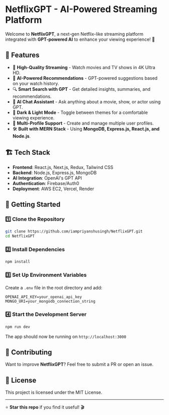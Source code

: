 # NetflixGPT - AI-Powered Streaming Platform

Welcome to **NetflixGPT**, a next-gen Netflix-like streaming platform integrated with **GPT-powered AI** to enhance your viewing experience! 🚀

## 📌 Features
- 🎥 **High-Quality Streaming** - Watch movies and TV shows in 4K Ultra HD.
- 🤖 **AI-Powered Recommendations** - GPT-powered suggestions based on your watch history.
- 🔍 **Smart Search with GPT** - Get detailed insights, summaries, and recommendations.
- 💬 **AI Chat Assistant** - Ask anything about a movie, show, or actor using GPT.
- 🌙 **Dark & Light Mode** - Toggle between themes for a comfortable viewing experience.
- 📂 **Multi-Profile Support** - Create and manage multiple user profiles.
- 🛠 **Built with MERN Stack** - Using **MongoDB, Express.js, React.js, and Node.js**.

## 🏗 Tech Stack
- **Frontend**: React.js, Next.js, Redux, Tailwind CSS
- **Backend**: Node.js, Express.js, MongoDB
- **AI Integration**: OpenAI's GPT API
- **Authentication**: Firebase/Auth0
- **Deployment**: AWS EC2, Vercel, Render

## 🚀 Getting Started
### 1️⃣ Clone the Repository
```sh
git clone https://github.com/iampriyanshusingh/NetflixGPT.git
cd NetflixGPT
```
### 2️⃣ Install Dependencies
```sh
npm install
```
### 3️⃣ Set Up Environment Variables
Create a `.env` file in the root directory and add:
```
OPENAI_API_KEY=your_openai_api_key
MONGO_URI=your_mongodb_connection_string
```
### 4️⃣ Start the Development Server
```sh
npm run dev
```
The app should now be running on `http://localhost:3000`

## 🤝 Contributing
Want to improve **NetflixGPT**? Feel free to submit a PR or open an issue.

## 📜 License
This project is licensed under the MIT License.

---
⭐ **Star this repo** if you find it useful! 🎬

